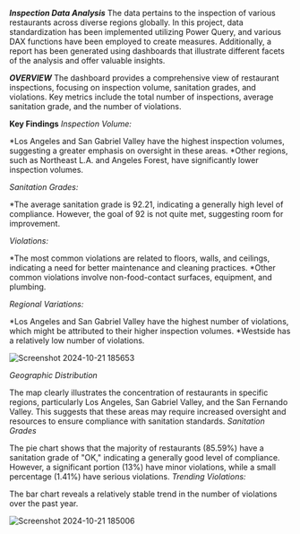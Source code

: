 ***Inspection Data Analysis***
The data pertains to the inspection of various restaurants across diverse regions globally. In this project, data standardization has been implemented utilizing Power Query, and various DAX functions have been employed to create measures. Additionally, a report has been generated using dashboards that illustrate different facets of the analysis and offer valuable insights.

***OVERVIEW***
The dashboard provides a comprehensive view of restaurant inspections, focusing on inspection volume, sanitation grades, and violations. Key metrics include the total number of inspections, average sanitation grade, and the number of violations.

**Key Findings**
*Inspection Volume:*

*Los Angeles and San Gabriel Valley have the highest inspection volumes, suggesting a greater emphasis on oversight in these areas.
*Other regions, such as Northeast L.A. and Angeles Forest, have significantly lower inspection volumes.


*Sanitation Grades:*

*The average sanitation grade is 92.21, indicating a generally high level of compliance.
However, the goal of 92 is not quite met, suggesting room for improvement.


*Violations:*

*The most common violations are related to floors, walls, and ceilings, indicating a need for better maintenance and cleaning practices.
*Other common violations involve non-food-contact surfaces, equipment, and plumbing.


*Regional Variations:*

*Los Angeles and San Gabriel Valley have the highest number of violations, which might be attributed to their higher inspection volumes.
*Westside has a relatively low number of violations.




  
![Screenshot 2024-10-21 185653](https://github.com/user-attachments/assets/c6d30f75-a1c4-4a94-a329-08dadf87561d)


*Geographic Distribution*

The map clearly illustrates the concentration of restaurants in specific regions, particularly Los Angeles, San Gabriel Valley, and the San Fernando Valley.
This suggests that these areas may require increased oversight and resources to ensure compliance with sanitation standards.
*Sanitation Grades*

The pie chart shows that the majority of restaurants (85.59%) have a sanitation grade of "OK," indicating a generally good level of compliance.
However, a significant portion (13%) have minor violations, while a small percentage (1.41%) have serious violations.
*Trending Violations:*

The bar chart reveals a relatively stable trend in the number of violations over the past year.




![Screenshot 2024-10-21 185006](https://github.com/user-attachments/assets/ccadeff4-4fae-4a77-a337-2fe19ecea8be)  








